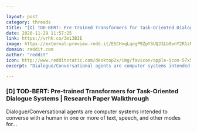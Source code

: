 ```yaml
---

layout: post
category: threads
title: "[D] TOD-BERT: Pre-trained Transformers for Task-Oriented Dialogue Systems"
date: 2020-11-29 11:57:25
link: https://vrhk.co/3mi3BIE
image: https://external-preview.redd.it/ESCHvqLqogP9ZpYSUQJ1Lb9onY2R1zN9bTRn0eYF2bE.jpg?width=480&height=251.308900524&auto=webp&crop=480:251.308900524,smart&s=d25be545752e74f6578e374e1fde67455183c21e
domain: reddit.com
author: "reddit"
icon: http://www.redditstatic.com/desktop2x/img/favicon/apple-icon-57x57.png
excerpt: "Dialogue/Conversational agents are computer systems intended to converse with a human in one or more of text, speech, and other modes for..."

---
```


### [D] TOD-BERT: Pre-trained Transformers for Task-Oriented Dialogue Systems | Research Paper Walkthrough

Dialogue/Conversational agents are computer systems intended to converse with a human in one or more of text, speech, and other modes for...